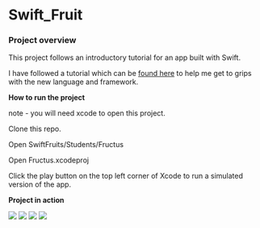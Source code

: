 # Swift_Fruit

### Project overview

This project follows an introductory tutorial for an app built with Swift. 

I have followed a tutorial which can be [found here](https://www.youtube.com/watch?v=_22E3uzw8CE) to help me get to grips with the new language and framework. 

**How to run the project** 

note - you will need xcode to open this project. 

Clone this repo.

Open SwiftFruits/Students/Fructus

Open Fructus.xcodeproj

Click the play button on the top left corner of Xcode to run a simulated version of the app. 

**Project in action** 

<img src='./public/homescreen.png'/>
<img src='./public/listview.png'/>
<img src='./public/settingsview.png'/>
<img src='./public/detailview.png'/>

